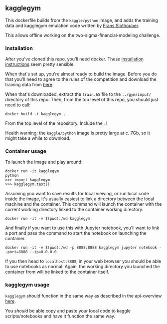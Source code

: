 ## kagglegym

This dockerfile builds from the `kaggle/python` image, and adds the training data
and kagglegym emulation code written by
[Frans Slothouber](https://www.kaggle.com/slothouber/two-sigma-financial-modeling/kagglegym-emulation).

This allows offline working on the two-sigma-financial-modeling challenge.

### Installation

After you've cloned this repo, you'll need docker. These [installation instructions](https://www.digitalocean.com/community/tutorials/how-to-install-and-use-docker-on-ubuntu-16-04#step-6-—-committing-changes-in-a-container-to-a-docker-image) seem pretty sensible.

When that's set up, you're almost ready to build the image. Before you do that you'll need to agree
to the rules of the competition and download the training data from [here](https://www.kaggle.com/c/two-sigma-financial-modeling/data).

When that's downloaded, extract the `train.h5` file to the `../gym/input/` directory
of this repo. Then, from the top level of this repo, you should just need to call:
```
docker build -t kagglegym .
```
From the top level of the repository. Include the `.`!

Health warning; the `kaggle/python` image is pretty large at c. 7Gb, so it might
take a while to download.

### Container usage

To launch the image and play around:

```
docker run -it kagglegym
python
>>> import kagglegym
>>> kagglegym.test()
```

Assuming you want to save results for local viewing, or run local code inside
the image, it's usually easiest to link a directory between the local machine
and the container. This command will launch the container with the current
working directory linked to the container working directory:

```
docker run -it -v $(pwd):/wd kagglegym
```

And finally if you want to use this with Jupyter notebook, you'll want to link a port
and pass the command to start the notebook on launching the container.
```
docker run -it -v $(pwd):/wd -p 8888:8888 kagglegym jupyter notebook --port=8888 --ip=0.0.0.0
```
If you then head to `localhost:8888`, in your web browser you should be able to
use notebooks as normal. Again, the working directory you launched the container
from will be linked to the container itself.

### kagglegym usage

`kagglegym` should function in the same way as described in the api-overview [here](https://www.kaggle.com/jeffmoser/two-sigma-financial-modeling/kagglegym-api-overview).

You *should* be able copy and paste your local code to kaggle scripts/notebooks
and have it function the same way.
